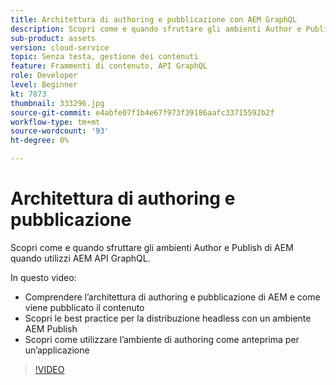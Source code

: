 ```yaml
---
title: Architettura di authoring e pubblicazione con AEM GraphQL
description: Scopri come e quando sfruttare gli ambienti Author e Publish di AEM quando utilizzi AEM API GraphQL.
sub-product: assets
version: cloud-service
topic: Senza testa, gestione dei contenuti
feature: Frammenti di contenuto, API GraphQL
role: Developer
level: Beginner
kt: 7873
thumbnail: 333296.jpg
source-git-commit: e4abfe07f1b4e67f973f39186aafc33715592b2f
workflow-type: tm+mt
source-wordcount: '93'
ht-degree: 0%

---
```



# Architettura di authoring e pubblicazione

Scopri come e quando sfruttare gli ambienti Author e Publish di AEM quando utilizzi AEM API GraphQL.

In questo video:

+ Comprendere l’architettura di authoring e pubblicazione di AEM e come viene pubblicato il contenuto
+ Scopri le best practice per la distribuzione headless con un ambiente AEM Publish
+ Scopri come utilizzare l’ambiente di authoring come anteprima per un’applicazione

>[!VIDEO](https://video.tv.adobe.com/v/333296/?quality=12&learn=on)
